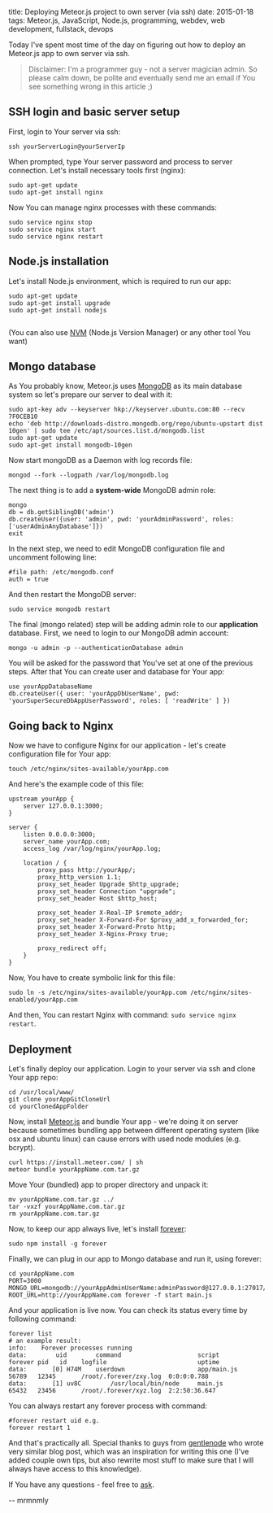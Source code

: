 title: Deploying Meteor.js project to own server (via ssh)
date: 2015-01-18
tags: Meteor.js, JavaScript, Node.js, programming, webdev, web development, fullstack, devops

Today I've spent most time of the day on figuring out how to deploy an Meteor.js app to own server via ssh.

> Disclaimer: I'm a programmer guy - not a server magician admin. So please calm down, be polite and eventually send me an email if You see something wrong in this article ;)

## SSH login and basic server setup

First, login to Your server via ssh:

<pre><code class="no-highlight">ssh yourServerLogin@yourServerIp
</code></pre>

When prompted, type Your server password and process to server connection. Let's install necessary tools first (nginx):

<pre><code class="no-highlight">sudo apt-get update
sudo apt-get install nginx
</code></pre>

Now You can manage nginx processes with these commands:

<pre><code class="no-highlight">sudo service nginx stop
sudo service nginx start
sudo service nginx restart
</code></pre>

## Node.js installation

Let's install Node.js environment, which is required to run our app:

<pre><code class="no-highlight">sudo apt-get update
sudo apt-get install upgrade
sudo apt-get install nodejs

</code></pre>

(You can also use [NVM](https://github.com/creationix/nvm) (Node.js Version Manager) or any other tool You want)

## Mongo database

As You probably know, Meteor.js uses [MongoDB](https://www.mongodb.com/) as its main database system so let's prepare our server to deal with it:

<pre><code class="no-highlight">sudo apt-key adv --keyserver hkp://keyserver.ubuntu.com:80 --recv 7F0CEB10
echo &#39;deb http://downloads-distro.mongodb.org/repo/ubuntu-upstart dist 10gen&#39; | sudo tee /etc/apt/sources.list.d/mongodb.list
sudo apt-get update
sudo apt-get install mongodb-10gen
</code></pre>

Now start mongoDB as a Daemon with log records file:

<pre><code class="no-highlight">mongod --fork --logpath /var/log/mongodb.log
</code></pre>

The next thing is to add a **system-wide** MongoDB admin role:

<pre><code class="no-highlight">mongo
db = db.getSiblingDB(&#39;admin&#39;)
db.createUser({user: &#39;admin&#39;, pwd: &#39;yourAdminPassword&#39;, roles: [&#39;userAdminAnyDatabase&#39;]})
exit		
</code></pre>

In the next step, we need to edit MongoDB configuration file and uncomment following line:

<pre><code class="no-highlight">#file path: /etc/mongodb.conf
auth = true
</code></pre>

And then restart the MongoDB server:

<pre><code class="no-highlight">sudo service mongodb restart
</code></pre>

The final (mongo related) step will be adding admin role to our **application** database. First, we need to login to our MongoDB admin account:

<pre><code class="no-highlight">mongo -u admin -p --authenticationDatabase admin
</code></pre>

You will be asked for the password that You've set at one of the previous steps. After that You can create user and database for Your app:

<pre><code class="no-highlight">use yourAppDatabaseName
db.createUser({ user: &#39;yourAppDbUserName&#39;, pwd: &#39;yourSuperSecureDbAppUserPassword&#39;, roles: [ &#39;readWrite&#39; ] })
</code></pre>

## Going back to Nginx

Now we have to configure Nginx for our application - let's create configuration file for Your app:

<pre><code class="no-highlight">touch /etc/nginx/sites-available/yourApp.com
</code></pre>

And here's the example code of this file:

<pre><code class="no-highlight">upstream yourApp {  
    server 127.0.0.1:3000;
}

server {  
    listen 0.0.0.0:3000;
    server_name yourApp.com;
    access_log /var/log/nginx/yourApp.log;

    location / {
        proxy_pass http://yourApp/;
        proxy_http_version 1.1;
        proxy_set_header Upgrade $http_upgrade;
        proxy_set_header Connection &quot;upgrade&quot;;
        proxy_set_header Host $http_host;

        proxy_set_header X-Real-IP $remote_addr;
        proxy_set_header X-Forward-For $proxy_add_x_forwarded_for;
        proxy_set_header X-Forward-Proto http;
        proxy_set_header X-Nginx-Proxy true;

        proxy_redirect off;
    }
}
</code></pre>

Now, You have to create symbolic link for this file:

<pre><code class="no-highlight">sudo ln -s /etc/nginx/sites-available/yourApp.com /etc/nginx/sites-enabled/yourApp.com
</code></pre>

And then, You can restart Nginx with command: `sudo service nginx restart`.

## Deployment

Let's finally deploy our application. Login to your server via ssh and clone Your app repo:

<pre><code class="no-highlight">cd /usr/local/www/
git clone yourAppGitCloneUrl
cd yourClonedAppFolder
</code></pre>

Now, install [Meteor.js](https://www.meteor.com/) and bundle Your app - we're doing it on server because sometimes bundling app between different operating system (like osx and ubuntu linux) can cause errors with used node modules (e.g. bcrypt).

<pre><code class="no-highlight">curl https://install.meteor.com/ | sh
meteor bundle yourAppName.com.tar.gz
</code></pre>

Move Your (bundled) app to proper directory and unpack it:

<pre><code class="no-highlight">mv yourAppName.com.tar.gz ../
tar -vxzf yourAppName.com.tar.gz
rm yourAppName.com.tar.gz
</code></pre>

Now, to keep our app always live, let's install [forever](https://github.com/foreverjs/forever):

```
sudo npm install -g forever
```

Finally, we can plug in our app to Mongo database and run it, using forever:

```
cd yourAppName.com
PORT=3000 MONGO_URL=mongodb://yourAppAdminUserName:adminPassword@127.0.0.1:27017/yourAppName ROOT_URL=http://yourAppName.com forever -f start main.js
```

And your application is live now. You can check its status every time by following command:

```
forever list
# an example result:
info:    Forever processes running
data:        uid  		command             		script      		forever pid   id 	logfile                 		uptime        
data:    	[0] H74M 	userdown            		app/main.js 	56789   12345    	/root/.forever/zxy.log 	0:0:0:0.788   
data:    	[1] uv8C 		/usr/local/bin/node 	main.js     	65432   23456    	/root/.forever/xyz.log 	2:2:50:36.647 
```

You can always restart any forever process with command:

```
#forever restart uid e.g.
forever restart 1
```

And that's practically all. Special thanks to guys from [gentlenode](https://gentlenode.com) who wrote very similar blog post, which was an inspiration for writing this one (I've added couple own tips, but also rewrite most stuff to make sure that I will always have access to this knowledge).

If You have any questions - feel free to [ask](/about/).

-- mrmnmly
